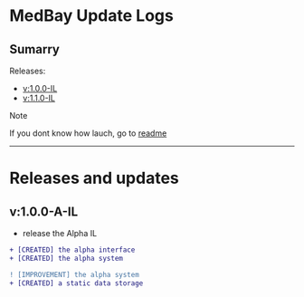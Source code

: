 # MedBay Update Logs

## Sumarry
Releases:
- [v:1.0.0-IL](#v100-a-il)
- [v:1.1.0-IL](#v110-a-il)

> [!NOTE]
> If you dont know how lauch, go to [readme](https://github.com/Eloazy/TMB/blob/main/README.md)

---

# Releases and updates

## v:1.0.0-A-IL
* release the Alpha IL
```diff
+ [CREATED] the alpha interface
+ [CREATED] the alpha system

! [IMPROVEMENT] the alpha system 
+ [CREATED] a static data storage
```